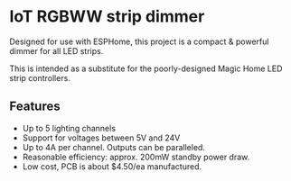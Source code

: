 # IoT RGBWW strip dimmer

Designed for use with ESPHome, this project is a compact & powerful dimmer for all LED strips.

This is intended as a substitute for the poorly-designed Magic Home LED strip controllers.

## Features

- Up to 5 lighting channels
- Support for voltages between 5V and 24V
- Up to 4A per channel. Outputs can be paralleled.
- Reasonable efficiency: approx. 200mW standby power draw.
- Low cost, PCB is about $4.50/ea manufactured.
